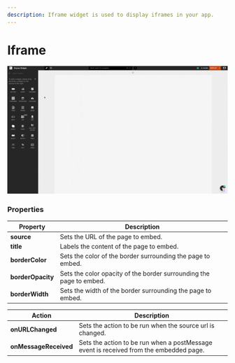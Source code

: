 ```yaml
---
description: Iframe widget is used to display iframes in your app.
---
```


# Iframe

![](<../.gitbook/assets/cleanshot-2021-07-04-at-23.03.52 (1).gif>)

### Properties

| Property          | Description                                                         |
| ----------------- | ------------------------------------------------------------------- |
| **source**        | Sets the URL of the page to embed.                                  |
| **title**         | Labels the content of the page to embed.                            |
| **borderColor**   | Sets the color of the border surrounding the page to embed.         |
| **borderOpacity** | Sets the color opacity of the border surrounding the page to embed. |
| **borderWidth**   | Sets the width of the border surrounding the page to embed.         |

| Action                | Description                                                                            |
| --------------------- | -------------------------------------------------------------------------------------- |
| **onURLChanged**      | Sets the action to be run when the source url is changed.                              |
| **onMessageReceived** | Sets the action to be run when a postMessage event is received from the embedded page. |
